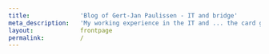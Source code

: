 ```yaml
---
title:              'Blog of Gert-Jan Paulissen - IT and bridge'
meta_description:   'My working experience in the IT and ... the card game bridge'
layout:             frontpage
permalink:          /
---
```


